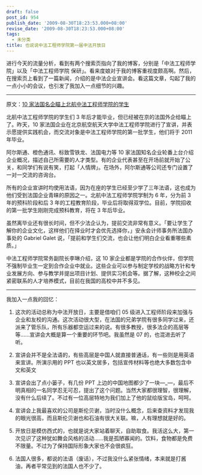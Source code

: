 ```yaml
---
draft: false
post_id: 954
publish_date: '2009-08-30T18:23:53.000+08:00'
revise_date: '2009-08-30T18:23:53.000+08:00'
tags:
  - 未分类
title: 也说说中法工程师学院第一届中法开放日
---
```


进行今天的流量分析，看到有两个搜索页指向了我的博客，分别是「中法工程师学院」以及「中法工程师学院 保研」。看来度娘对于我的博客重视度颇高啊。然后，在搜索页上看到了一篇新闻，介绍的是中法企业宣讲会。看这篇文章，勾起了我的一点小小的会议，也引发了我加入一点细节的兴趣。

---

原文：[10 家法国名企瞄上北航中法工程师学院的学生](http://www.51edu.com/waiyu/2008/1109/article_39778.html)

北航中法工程师学院的学生们 3 年后才能毕业，但已经被在京的法国外企给瞄上了。昨天，10 家法国企业在北京航空航天大学中法工程师学院进行了宣讲，并表示愿提供实践机会，而交流对象是中法工程师学院的第一批学生，他们将于 2011 年毕业。

阿尔斯通、橙色通讯、标致雪铁龙、法国电力等 10 家法国知名企业轮番上台介绍企业概况，描述自己所需要的人才类型。有的企业代表甚至在开场前就开始了公关，和同学们有说有笑，打起「人情牌」。在场外，阿尔斯通等公司还专门设置了一对一交流的咨询台。

所有的企业宣讲时均使用法语，因为在座的学生已经至少学了三年法语，这也成为他们受到法国企业青睐的原因之一。北航中法工程师学院学制为 6 年，分为前 3 年的预科阶段和后 3 年的工程教育阶段，毕业后将取得双学位。目前，学院招收的第一批学生刚刚完成预科教育，将在 3 年后毕业。

虽然离毕业还有很长时间，但不少法企认为，提前交流非常有意义。「要让学生了解你的企业文化，这样他们在择业时才会优先选择你，」安永会计师事务所法国办事处的 Gabriel Galet 说，「提前和学生们交流，也会让他们明白企业看重哪些素质。」

中法工程师学院常务副院长李琳介绍，这 10 家企业都是学院的合作伙伴，但学院不强制毕业生一定到合作企业中就业。这些企业可以参与制定学校的战略方针和专业发展方向、参与教学并提出项目计划、提供实习机会等。据了解，这种校企之间紧密联系的人才培养模式，目前在我国的高校中并不多见。

---

我加入一点我的回忆：

1. 这次的活动总称为中法开放日，主要是借咱们 05 级进入工程师阶段来加强与企业和友校的沟通。这次活动很大型，在法国的兄弟学院有很多同学过来，还派来了管乐队，所有乐器都空运过来的说。有很多教授，很多法企的高层等等……宣讲会大概是算一个重要的环节吧。我虽然是 07 的，也混进去听了听。

2. 宣讲会并不是全法语的，有些高层是中国人就直接普通话，有一些则是用英语来宣讲。所演示用的 PPT 也以英文居多，包括宣传材料等也绝大多数包含中文和英文

3. 宣讲会出了点小篓子，有几份 PPT 上边的中国地图都少了一块—\_—，最后不明真相的一名同学忍无可忍，提出了这个问题。当然大家都很理智，很理解，没有什么后续了。不过有一位高层特地为我们加上了他的鼠绘版宝岛，呵呵。

4. 宣讲会上我最喜欢的公司是斯伦贝谢，当时没什么概念，后来查资料才发现我的眼光很高，而且斯伦贝谢也和石油有很大关联。嘛，人有理想就是好的。

5. 开放日是模仿西式的，也就是说大家站着聊天，自助取食。我活这么大，第一次见识了这种犹如舞会风格的活动……我是孤陋寡闻的。饮料，食物都是免费不限量。不过为了保持国际形象大家也不会很疯狂。

6. 法国人很多，都说的法语（废话），不过我没什么紧张情绪，本来就是打酱油，再者平常见到的法国人也不少了。
